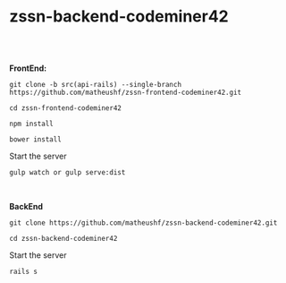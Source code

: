 # zssn-backend-codeminer42
<br>
<br>

**FrontEnd:**

`git clone -b src(api-rails) --single-branch https://github.com/matheushf/zssn-frontend-codeminer42.git`

`cd zssn-frontend-codeminer42`

`npm install`

`bower install`

Start the server

`gulp watch or gulp serve:dist`

<br>

**BackEnd**

`git clone https://github.com/matheushf/zssn-backend-codeminer42.git`

`cd zssn-backend-codeminer42`

Start the server

`rails s`